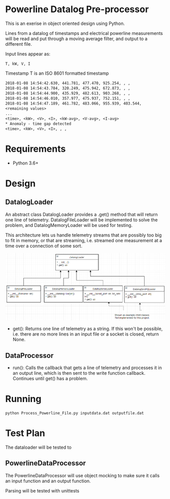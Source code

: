 # Powerline Datalog Pre-processor

This is an exerise in object oriented design using Python.  

Lines from a datalog of timestamps and electrical powerline measurements will be read and put through a moving average filter, and output to a different file.  

Input lines appear as:
  ```
  T, kW, V, I
  ```
Timestamp T is an ISO 8601 formatted timestamp


  ```
2018-01-08 14:54:42.630, 441.781, 477.470, 925.254, , ,
2018-01-08 14:54:43.784, 320.249, 475.942, 672.873, , ,
2018-01-08 14:54:44.900, 435.929, 482.613, 903.268, , ,
2018-01-08 14:54:46.010, 357.977, 475.937, 752.151, , ,
2018-01-08 14:54:47.189, 461.782, 483.066, 955.939, 403.544, <remaining values>
...
<time>, <kW>, <V>, <I>, <kW-avg>, <V-avg>, <I-avg>
* Anomaly - time gap detected
<time>, <kW>, <V>, <I>, , ,
  ```

# Requirements
* Python 3.6+

# Design

## DatalogLoader
An abstract class DatalogLoader provides a .get() method that will return one line of telemetry.  DatalogFileLoader will be implemented to solve the problem, and DatalogMemoryLoader will be used for testing.

This architecture lets us handle telemetry streams that are possibly too big to fit in memory, or that are streaming, i.e. streamed one measurement at a time over a connection of some sort.

![DatalogLoader](doc/DataLogClasses.png)

* get():
Returns one line of telemetry as a string.  If this won't be possible, i.e. there are no more lines in an input file or a socket is closed, return None.

## DataProcessor

* run():
Calls the callback that gets a line of telemetry and processes it in an output line, which is then sent to the write function callback.  Continues until get() has a problem.

# Running

```shell
python Process_Powerline_File.py inputdata.dat outputfile.dat
```

# Test Plan

The dataloader will be tested to 

## PowerlineDataProcessor

The PowerlineDataProcessor will use object mocking to make sure it calls an input function and an output function.

Parsing will be tested with unittests